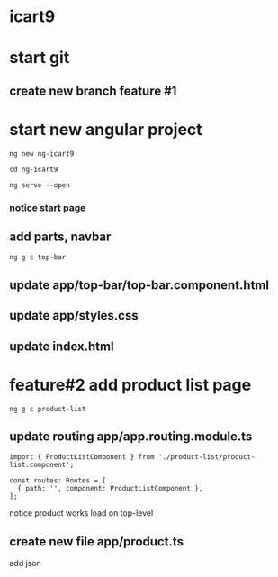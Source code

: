 # icart9
# start git
## create new branch feature #1
# start new angular project 
```
ng new ng-icart9
```
```
cd ng-icart9
```
```
ng serve --open
```
### notice start page

## add parts, navbar 
```
ng g c top-bar
```
## update app/top-bar/top-bar.component.html
## update app/styles.css
## update index.html

# feature#2 add product list page
```
ng g c product-list
```
## update routing app/app.routing.module.ts
```
import { ProductListComponent } from './product-list/product-list.component';

const routes: Routes = [
  { path: '', component: ProductListComponent },
];
```
notice product works load on top-level
## create new file app/product.ts
add json

